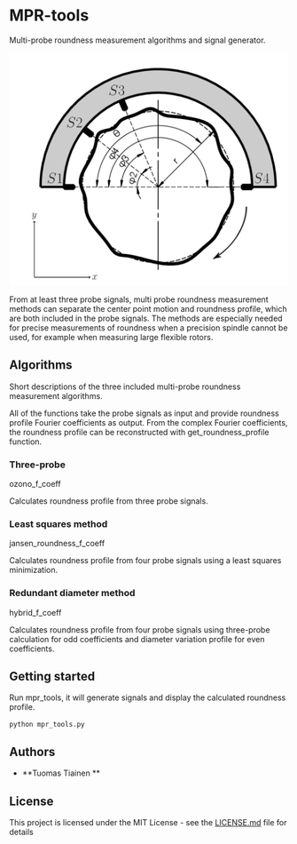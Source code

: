 # MPR-tools

Multi-probe roundness measurement algorithms and signal generator.

![Multi probe roundness measurement](img/fourpoint.png?raw=true "Multi probe roundness measurement")

From at least three probe signals, multi probe roundness measurement methods can separate the center point motion and roundness profile, which are both included in the probe signals. The methods are especially needed for precise measurements of roundness when a precision spindle cannot be used, for example when measuring large flexible rotors.

## Algorithms
Short descriptions of the three included multi-probe roundness measurement algorithms.

All of the functions take the probe signals as input and provide roundness profile Fourier coefficients as output. From the complex Fourier coefficients, the roundness profile can be reconstructed with get_roundness_profile function.

### Three-probe
ozono_f_coeff

Calculates roundness profile from three probe signals.

### Least squares method
jansen_roundness_f_coeff

Calculates roundness profile from four probe signals using a least squares minimization.

### Redundant diameter method
hybrid_f_coeff

Calculates roundness profile from four probe signals using three-probe calculation for odd coefficients and diameter variation profile for even coefficients.


## Getting started
Run mpr_tools, it will generate signals and display the calculated roundness profile.

```
python mpr_tools.py
```


## Authors

* **Tuomas Tiainen **

## License

This project is licensed under the MIT License - see the [LICENSE.md](LICENSE.md) file for details

